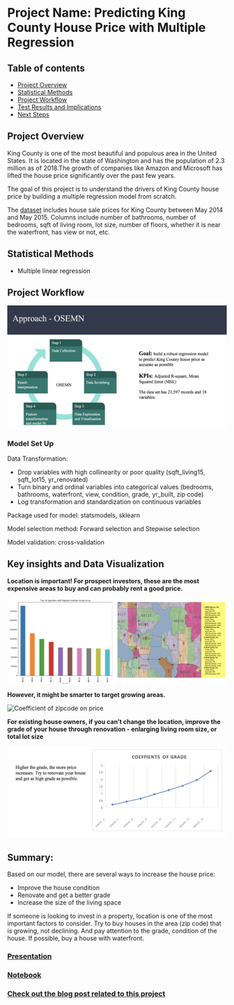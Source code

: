 
# Project Name: Predicting King County House Price with Multiple Regression 


## Table of contents
* [Project Overview](#project-overview)
* [Statistical Methods](#statistical-methods)
* [Project Workflow](#project-workflow)
* [Test Results and Implications](#test-results-and-implications)
* [Next Steps](#next-steps)


## Project Overview

King County is one of the most beautiful and populous area in the United States. It is located in the state of Washington and has the population of 2.3 million as of 2018.The growth of companies like Amazon and Microsoft has lifted the house price significantly over the past few years.

The goal of this project is to understand the drivers of King County house price by building a multiple regression model from scratch.

The [dataset](https://www.kaggle.com/harlfoxem/housesalesprediction) includes house sale prices for King County between May 2014 and May 2015. Columns include number of bathrooms, number of bedrooms, sqft of living room, lot size, number of floors, whether it is near the waterfront, has view or not, etc.


## Statistical Methods

* Multiple linear regression

## Project Workflow

![process](./images/datascienceapproach.png)

### Model Set Up

Data Transformation:
- Drop variables with high collinearity or poor quality (sqft_living15, sqft_lot15, yr_renovated)
- Turn binary and ordinal variables into categorical values (bedrooms, bathrooms, waterfront, view, condition, grade, yr_built, zip code)
- Log transformation and standardization on continuous variables

Package used for model: statsmodels, sklearn

Model selection method: Forward selection and Stepwise selection

Model validation: cross-validation


## Key insights and Data Visualization
**Location is important! For prospect investors, these are the most expensive areas to buy and can probably rent a good price.**

![Top 10 Zipcodes with highest median house price](./images/topzips.png)

**However, it might be smarter to target growing areas.**

![Coefficient of zipcode on price](./images/coefficientonprice.png)

**For existing house owners, if you can’t change the location, improve the grade of your house through renovation - enlarging living room size, or total lot size**

![Grade and price](./images/gradeandprice.png)


## Summary:

Based on our model, there are several ways to increase the house price:

* Improve the house condition
* Renovate and get a better grade
* Increase the size of the living space

If someone is looking to invest in a property, location is one of the most important factors to consider. Try to buy houses in the area (zip code) that is growing, not declining. And pay attention to the grade, condition of the house. If possible, buy a house with waterfront.

### [Presentation](https://github.com/bonniema/housepriceprediction-multipleregression/blob/master/King%20County%20House%20Price%20Prediction.pptx)

### [Notebook](https://github.com/bonniema/housepriceprediction-multipleregression/blob/master/KC_houseprice_prediction.ipynb)

### [Check out the blog post related to this project](https://medium.com/@BonnieMa/feature-transformation-for-multiple-linear-regression-in-python-8648ddf070b8)

